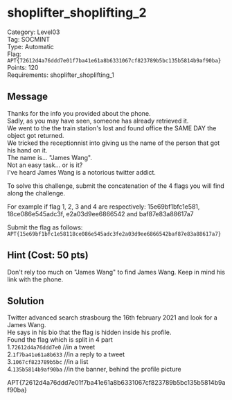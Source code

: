 # shoplifter_shoplifting_2

Category: Level03  
Tag: SOCMINT  
Type: Automatic  
Flag: `APT{72612d4a76ddd7e01f7ba41e61a8b6331067cf823789b5bc135b5814b9af90ba}`  
Points: 120  
Requirements: shoplifter_shoplifting_1  

## Message
Thanks for the info you provided about the phone.  
Sadly, as you may have seen, someone has already retrieved it.  
We went to the the train station's lost and found office the SAME DAY the object got returned.  
We tricked the receptionnist into giving us the name of the person that got his hand on it.  
The name is... "James Wang".  
Not an easy task... or is it?  
I've heard James Wang is a notorious twitter addict.  

To solve this challenge, submit the concatenation of the 4 flags you will find along the challenge.  

For example if flag 1, 2, 3 and 4 are respectively: 15e69bf1bfc1e581, 18ce086e545adc3f, e2a03d9ee6866542 and baf87e83a88617a7  

Submit the flag as follows:  
`APT{15e69bf1bfc1e58118ce086e545adc3fe2a03d9ee6866542baf87e83a88617a7}`

## Hint (Cost: 50 pts)
Don't rely too much on "James Wang" to find James Wang.
Keep in mind his link with the phone.  

## Solution
Twitter advanced search strasbourg the 16th february 2021 and look for a James Wang.  
He says in his bio that the flag is hidden inside his profile.  
Found the flag which is split in 4 part  
1.`72612d4a76ddd7e0` //in a tweet  
2.`1f7ba41e61a8b633` //in a reply to a tweet  
3.`1067cf823789b5bc` //in a list  
4.`135b5814b9af90ba` //in the banner, behind the profile picture  

APT{72612d4a76ddd7e01f7ba41e61a8b6331067cf823789b5bc135b5814b9af90ba}
